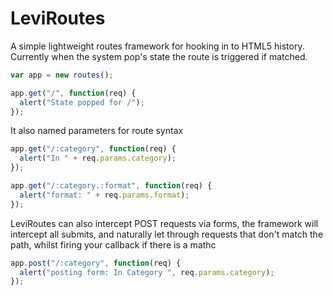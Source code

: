 LeviRoutes
==========

A simple lightweight routes framework for hooking in to HTML5 history.  Currently when the system pop's state the route is triggered if matched.

```js
var app = new routes();

app.get("/", function(req) {
  alert("State popped for /");
});
```

It also named parameters for route syntax

```js
app.get("/:category", function(req) {
  alert("In " + req.params.category);
});

app.get("/:category.:format", function(req) {
  alert("format: " + req.params.format);
});
```

LeviRoutes can also intercept POST requests via forms, the framework will intercept all submits, and naturally let through requests that don't match the path, whilst firing your callback if there is a mathc

```js
app.post("/:category", function(req) {
  alert("posting form: In Category ", req.params.category);
});
```
